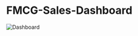 # FMCG-Sales-Dashboard

![Dashboard](https://github.com/KPV57/FMCG-Sales-Dashboard/assets/161938171/ea0d1fcf-c85c-4173-a444-065341615a54)
